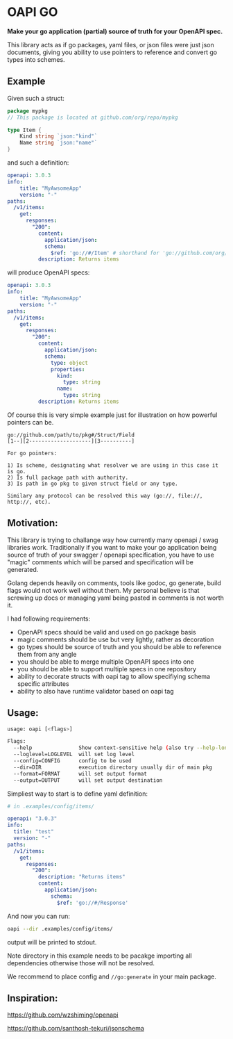 # OAPI GO

**Make your go application (partial) source of truth for your OpenAPI spec.**

This library acts as if go packages, yaml files, or json files were just json documents,
giving you ability to use pointers to reference and convert go types into schemes.


## Example

Given such a struct:

```go
package mypkg
// This package is located at github.com/org/repo/mypkg

type Item {
    Kind string `json:"kind"`
    Name string `json:"name"`
}
```

and such a definition:

```yaml
openapi: 3.0.3
info:
    title: "MyAwsomeApp"
    version: "-"
paths:
  /v1/items:
    get:
      responses:
        "200":
          content:
            application/json:
            schema:
              $ref: 'go://#/Item' # shorthand for 'go://github.com/org/repo/mypkg#/Item'
          description: Returns items
```

will produce OpenAPI specs:

```yaml
openapi: 3.0.3
info:
    title: "MyAwsomeApp"
    version: "-"
paths:
  /v1/items:
    get:
      responses:
        "200":
          content:
            application/json:
            schema:
              type: object
              properties:
                kind:
                  type: string
                name:
                  type: string
          description: Returns items
```

Of course this is very simple example just for illustration on how powerful pointers can be.

```
go://github.com/path/to/pkg#/Struct/Field
[1--][2--------------------][3----------]

For go pointers:

1) Is scheme, designating what resolver we are using in this case it is go.
2) Is full package path with authority.
3) Is path in go pkg to given struct field or any type.

Similary any protocol can be resolved this way (go://, file://, http://, etc).
```


## Motivation:

This library is trying to challange way how currently many openapi / swag libraries work.
Traditionally if you want to make your go application being source of truth of your 
swagger / openapi specification, you have to use "magic" comments which will be parsed
and specification will be generated.

Golang depends heavily on comments, tools like godoc, go generate, build flags would not 
work well without them. My personal believe is that screwing up docs or managing yaml
being pasted in comments is not worth it. 

I had following requirements:
- OpenAPI specs should be valid and used on go package basis 
- magic comments should be use but very lightly, rather as decoration
- go types should be source of truth and you should be able to reference them from any angle
- you should be able to merge multiple OpenAPI specs into one
- you should be able to support multiple specs in one repository
- ability to decorate structs with oapi tag to allow specifiying schema specific attributes
- ability to also have runtime validator based on oapi tag


## Usage:

```bash
usage: oapi [<flags>]

Flags:
  --help               Show context-sensitive help (also try --help-long and --help-man).
  --loglevel=LOGLEVEL  will set log level
  --config=CONFIG      config to be used
  --dir=DIR            execution directory usually dir of main pkg
  --format=FORMAT      will set output format
  --output=OUTPUT      will set output destination

```

Simpliest way to start is to define yaml definition:

```yaml
# in .examples/config/items/

openapi: "3.0.3"
info:
  title: "test"
  version: "-"
paths: 
  /v1/items:
    get:
      responses:
        "200":
          description: "Returns items"
          content:
            application/json:
              schema:
                $ref: 'go://#/Response'
```

And now you can run:

```bash
oapi --dir .examples/config/items/
```

output will be printed to stdout.

Note directory in this example needs to be pacakge importing all dependencies otherwise those 
will not be resolved.

We recommend to place config and `//go:generate` in your main package.


## Inspiration:

https://github.com/wzshiming/openapi

https://github.com/santhosh-tekuri/jsonschema